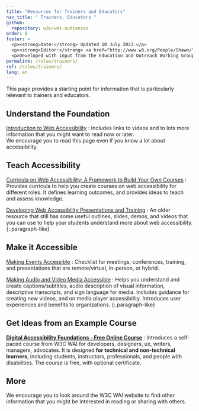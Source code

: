 ```yaml
---
title: "Resources for Trainers and Educators"
nav_title: " Trainers, Educators "
github:
  repository: w3c/wai-audiences
order: 8
footer: >
  <p><strong>Date:</strong> Updated 10 July 2023.</p>
  <p><strong>Editor:</strong> <a href="http://www.w3.org/People/Shawn/">Shawn Lawton Henry</a>.</p>
  <p>Developed with input from the Education and Outreach Working Group (<a href="http://www.w3.org/WAI/EO/">EOWG</a>).</p>
permalink: /roles/trainers/
ref: /roles/trainers/
lang: en
---
```


This page provides a starting point for information that is particularly relevant to trainers and educators.

## Understand the Foundation

[Introduction to Web Accessibility](/fundamentals/accessibility-intro/)
: Includes links to videos and to lots more information that you might want to read now or later.<br/>We encourage you to read this page even if you know a lot about accessibility.

## Teach Accessibility

[Curricula on Web Accessibility: A Framework to Build Your Own Courses](https://www.w3.org/WAI/curricula/)
: Provides curricula to help you create courses on web accessibility for different roles. It defines learning outcomes, and provides ideas to teach and assess knowledge.

[Developing Web Accessibility Presentations and Training](/teach-advocate/accessibility-training/)
: An older resource that still has some useful outlines, slides, demos, and videos that you can use to help your students understand more about web accessibility.
{:.paragraph-like}

## Make it Accessible

[Making Events Accessible](/teach-advocate/accessible-presentations/)
: Checklist for meetings, conferences, training, and presentations that are remote/virtual, in-person, or hybrid.

[Making Audio and Video Media Accessible](https://www.w3.org/WAI/media/av/)
: Helps you understand and create captions/subtitles, audio description of visual information, descriptive transcripts, and sign language for media. Includes guidance for creating new videos, and on media player accessibility. Introduces user experiences and benefits to organizations.
{:.paragraph-like}

## Get Ideas from an Example Course

**[Digital Accessibility Foundations - Free Online Course](/fundamentals/foundations-course/)**
: Introduces a self-paced course from W3C WAI for developers, designers, ux, writers, managers, advocates. It is designed **for technical and non-technical learners**, including students, instructors, professionals, and people with disabilities. The course is free, with optional certificate.

## More

We encourage you to look around the W3C WAI website to find other information that you might be interested in reading or sharing with others.
